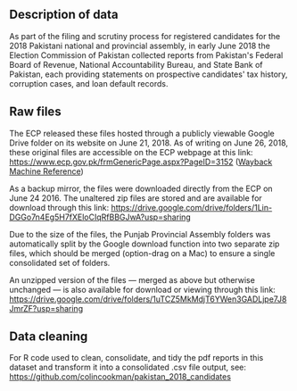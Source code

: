 ## Description of data

As part of the filing and scrutiny process for registered candidates for the 2018 Pakistani national and provincial assembly, in early June 2018 the Election Commission of Pakistan collected reports from Pakistan's Federal Board of Revenue, National Accountability Bureau, and State Bank of Pakistan, each providing statements on prospective candidates' tax history, corruption cases, and loan default records.

## Raw files

The ECP released these files hosted through a publicly viewable Google Drive folder on its website on June 21, 2018. As of writing on June 26, 2018, these original files are accessible on the ECP webpage at this link: 
https://www.ecp.gov.pk/frmGenericPage.aspx?PageID=3152 ([Wayback Machine Reference](https://web.archive.org/web/20180627011544/https://www.ecp.gov.pk/frmGenericPage.aspx?PageID=3152))

As a backup mirror, the files were downloaded directly from the ECP on June 24 2016. The unaltered zip files are stored and are available for download through this link: 
https://drive.google.com/drive/folders/1Lin-DGGo7n4Eg5H7fXEloCIqRfBBGJwA?usp=sharing

Due to the size of the files, the Punjab Provincial Assembly folders was automatically split by the Google download function into two separate zip files, which should be merged (option-drag on a Mac) to ensure a single consolidated set of folders.

An unzipped version of the files — merged as above but otherwise unchanged — is also available for download or viewing through this link:
https://drive.google.com/drive/folders/1uTCZ5MkMdjT6YWen3GADLjpe7J8JmrZF?usp=sharing

## Data cleaning

For R code used to clean, consolidate, and tidy the pdf reports in this dataset and transform it into a consolidated .csv file output, see:
https://github.com/colincookman/pakistan_2018_candidates

